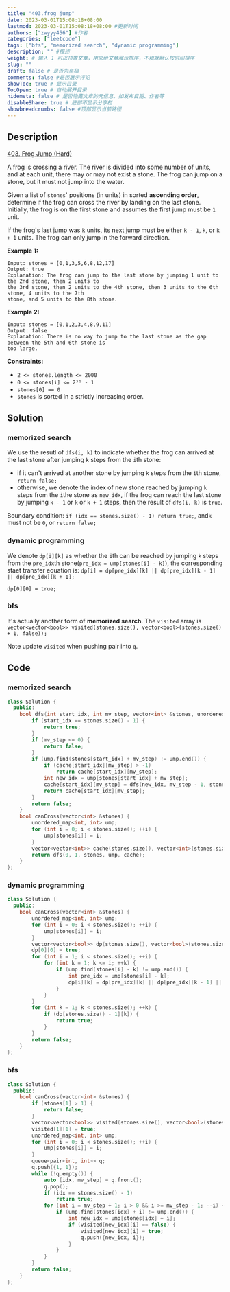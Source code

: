 ```yaml
---
title: "403.frog jump"
date: 2023-03-01T15:08:18+08:00
lastmod: 2023-03-01T15:08:18+08:00 #更新时间
authors: ["zwyyy456"] #作者
categories: ["leetcode"]
tags: ["bfs", "memorized search", "dynamic programming"]
description: "" #描述
weight: # 输入 1 可以顶置文章，用来给文章展示排序，不填就默认按时间排序
slug: ""
draft: false # 是否为草稿
comments: false #是否展示评论
showToc: true # 显示目录
TocOpen: true # 自动展开目录
hidemeta: false # 是否隐藏文章的元信息，如发布日期、作者等
disableShare: true # 底部不显示分享栏
showbreadcrumbs: false #顶部显示当前路径
---
```

## Description
[403. Frog Jump (Hard)](https://leetcode.com/problems/frog-jump/)

A frog is crossing a river. The river is divided into some number of units, and at each unit, there
may or may not exist a stone. The frog can jump on a stone, but it must not jump into the water.

Given a list of `stones`' positions (in units) in sorted **ascending order**, determine if the frog
can cross the river by landing on the last stone. Initially, the frog is on the first stone and
assumes the first jump must be `1` unit.

If the frog's last jump was `k` units, its next jump must be either `k - 1`, `k`, or `k + 1` units.
The frog can only jump in the forward direction.

**Example 1:**

```
Input: stones = [0,1,3,5,6,8,12,17]
Output: true
Explanation: The frog can jump to the last stone by jumping 1 unit to the 2nd stone, then 2 units to
the 3rd stone, then 2 units to the 4th stone, then 3 units to the 6th stone, 4 units to the 7th
stone, and 5 units to the 8th stone.

```

**Example 2:**

```
Input: stones = [0,1,2,3,4,8,9,11]
Output: false
Explanation: There is no way to jump to the last stone as the gap between the 5th and 6th stone is
too large.

```

**Constraints:**

- `2 <= stones.length <= 2000`
- `0 <= stones[i] <= 2³¹ - 1`
- `stones[0] == 0`
- `stones` is sorted in a strictly increasing order.

## Solution
### memorized search
We use the resutl of `dfs(i, k)` to indicate whether the frog can arrived at the last stone after jumping `k` steps from the `i`th stone:
- if it can't arrived at another stone by jumping `k` steps from the `i`th stone, `return false;`
- otherwise, we denote the index of new stone reached by jumping `k` steps from the `i`the stone as `new_idx`, if the frog can reach the last stone by jumping `k - 1` or `k` or `k + 1` steps, then the result of `dfs(i, k)` is `true`.

Boundary condition: `if (idx == stones.size() - 1) return true;`, and`k` must not be `0`, or `return false;`

### dynamic programming
We denote `dp[i][k]` as whether the `i`th can be reached by jumping `k` steps from the `pre_idx`th stone(`pre_idx = ump[stones[i] - k]`), the corresponding staet transfer equation is: `dp[i] = dp[pre_idx][k] || dp[pre_idx][k - 1] || dp[pre_idx][k + 1];`

`dp[0][0] = true;`

### bfs
It's actually another form of **memorized search**. The `visited` array is `vector<vector<bool>> visited(stones.size(), vector<bool>(stones.size() + 1, false));`

Note update `visited` when pushing pair into `q`.

## Code
### memorized search
```cpp
class Solution {
  public:
    bool dfs(int start_idx, int mv_step, vector<int> &stones, unordered_map<int, int> &ump, vector<vector<int>> &cache) {
        if (start_idx == stones.size() - 1) {
            return true; 
        }
        if (mv_step <= 0) {
            return false;
        }
        if (ump.find(stones[start_idx] + mv_step) != ump.end()) {
            if (cache[start_idx][mv_step] > -1)
                return cache[start_idx][mv_step];
            int new_idx = ump[stones[start_idx] + mv_step];
            cache[start_idx][mv_step] = dfs(new_idx, mv_step - 1, stones, ump, cache) || dfs(new_idx, mv_step, stones, ump, cache) || dfs(new_idx, mv_step + 1, stones, ump, cache);
            return cache[start_idx][mv_step];
        }
        return false;
    }
    bool canCross(vector<int> &stones) {
        unordered_map<int, int> ump;
        for (int i = 0; i < stones.size(); ++i) {
            ump[stones[i]] = i;
        }
        vector<vector<int>> cache(stones.size(), vector<int>(stones.size() + 1, -1));
        return dfs(0, 1, stones, ump, cache);
    }
};
```

### dynamic programming
```cpp
class Solution {
  public:
    bool canCross(vector<int> &stones) {
        unordered_map<int, int> ump;
        for (int i = 0; i < stones.size(); ++i) {
            ump[stones[i]] = i;
        }
        vector<vector<bool>> dp(stones.size(), vector<bool>(stones.size() + 1, false));
        dp[0][0] = true;
        for (int i = 1; i < stones.size(); ++i) {
            for (int k = 1; k <= i; ++k) {
                if (ump.find(stones[i] - k) != ump.end()) {
                    int pre_idx = ump[stones[i] - k];
                    dp[i][k] = dp[pre_idx][k] || dp[pre_idx][k - 1] || dp[pre_idx][k + 1];
                }
            }
        }
        for (int k = 1; k < stones.size(); ++k) {
            if (dp[stones.size() - 1][k]) {
                return true;
            }
        }
        return false;
    }
};
```

### bfs
```cpp
class Solution {
  public:
    bool canCross(vector<int> &stones) {
        if (stones[1] > 1) {
            return false;
        }
        vector<vector<bool>> visited(stones.size(), vector<bool>(stones.size() + 1, false));
        visited[1][1] = true;
        unordered_map<int, int> ump;
        for (int i = 0; i < stones.size(); ++i) {
            ump[stones[i]] = i;
        }
        queue<pair<int, int>> q;
        q.push({1, 1});
        while (!q.empty()) {
            auto [idx, mv_step] = q.front();
            q.pop();
            if (idx == stones.size() - 1)
                return true;
            for (int i = mv_step + 1; i > 0 && i >= mv_step - 1; --i) {
                if (ump.find(stones[idx] + i) != ump.end()) {
                    int new_idx = ump[stones[idx] + i];
                    if (visited[new_idx][i] == false) {
                        visited[new_idx][i] = true;
                        q.push({new_idx, i});
                    }
                }
            }
        }
        return false;
    }
};
```